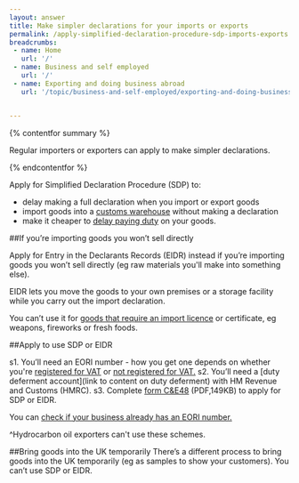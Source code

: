 ```yaml
---
layout: answer
title: Make simpler declarations for your imports or exports
permalink: /apply-simplified-declaration-procedure-sdp-imports-exports.html
breadcrumbs:
 - name: Home
   url: '/'
 - name: Business and self employed
   url: '/'
 - name: Exporting and doing business abroad
   url: '/topic/business-and-self-employed/exporting-and-doing-business-abroad.html'


---
```

{% contentfor summary %}

Regular importers or exporters can apply to make simpler declarations.

{% endcontentfor %}

Apply for Simplified Declaration Procedure (SDP) to:

- delay making a full declaration when you import or export goods  
- import goods into a [customs warehouse](/guide/duty-relief-import-goods-processing/overview.html) without making a declaration
- make it cheaper to [delay paying duty](/delay-paying-customs-duty-when-you-import-goods.html) on your goods.  

##If you’re importing goods you won’t sell directly

Apply for Entry in the Declarants Records (EIDR) instead if you’re importing goods you won’t sell directly (eg raw materials you'll make into something else). 

EIDR lets you move the goods to your own premises or a storage facility while you carry out the import declaration. 

You can’t use it for [goods that require an import licence](/guide/starting-to-import/import-licences.html) or certificate, eg weapons, fireworks or fresh foods.

##Apply to use SDP or EIDR

s1. You’ll need an EORI number - how you get one depends on whether you're [registered for VAT](https://online.hmrc.gov.uk/shortforms/form/EORIVAT) or [not registered for VAT.](https://online.hmrc.gov.uk/shortforms/form/EORINonVATExport)
s2. You’ll need a [duty deferment account](link to content on duty deferment) with HM Revenue and Customs (HMRC).
s3. Complete [form C&E48](https://www.gov.uk/government/uploads/system/uploads/attachment_data/file/374170/ce48.pdf) (PDF,149KB) to apply for SDP or EIDR.

You can [check if your business already has an EORI number.](http://ec.europa.eu/taxation_customs/dds2/eos/eori_validation.jsp?Lang=en)

^Hydrocarbon oil exporters can't use these schemes.

##Bring goods into the UK temporarily
There’s a different process to bring goods into the UK temporarily (eg as samples to show your customers). You can’t use SDP or EIDR.

